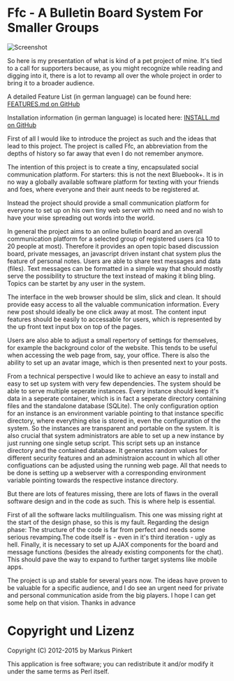 Ffc - A Bulletin Board System For Smaller Groups
================================================

![Screenshot](https://raw.github.com/4FriendsForum/Ffc/master/public/Screenshot.png)

So here is my presentation of what is kind of a pet project of mine. It's tied to a call for supporters because, as you might recognize while reading and digging into it, there is a lot to revamp all over the whole project in order to bring it to a broader audience.

A detailed Feature List (in german language) can be found here: [FEATURES.md on GitHub](https://github.com/4FriendsForum/Ffc/blob/master/FEATURES.md)

Installation information (in german language) is located here: [INSTALL.md on GitHub](https://github.com/4FriendsForum/Ffc/blob/master/INSTALL.md)

First of all I would like to introduce the project as such and the ideas that lead to this project. The project is called Ffc, an abbreviation from the depths of history so far away that even I do not remember anymore.

The intention of this project is to create a tiny, encapsulated social communication platform. For starters: this is not the next Bluebook+. It is in no way a globally available software platform for texting with your friends and foes, where everyone and their aunt needs to be registered at.

Instead the project should provide a small communication platform for everyone to set up on his own tiny web server with no need and no wish to have your wise spreading out words into the world.

In general the project aims to an online bulletin board and an overall communication platform for a selected group of registered users (ca 10 to 20 people at most). Therefore it provides an open topic based discussion board, private messages, an javascript driven instant chat system plus the feature of personal notes. Users are able to share text messages and data (files). Text messages can be formatted in a simple way that should mostly serve the possibility to structure the text instead of making it bling bling. Topics can be startet by any user in the system.

The interface in the web browser should be slim, slick and clean. It should provide easy access to all the valuable communication information. Every new post should ideally be one click away at most. The content input features should be easily to accessable for users, which is represented by the up front text input box on top of the pages.

Users are also able to adjust a small repertory of settings for themselves, for example the background color of the website. This tends to be useful when accessing the web page from, say, your office. There is also the ability to set up an avatar image, which is then presented next to your posts.

From a technical perspective I would like to achieve an easy to install and easy to set up system with very few dependencies. The system should be able to serve multiple seperate instances. Every instance should keep it's data in a seperate container, which is in fact a seperate directory containing files and the standalone database (SQLite). The only configuration option for an instance is an environment variable pointing to that instance specific directory, where everything else is stored in, even the configuration of the system. So the instances are transparent and portable on the system. It is also crucial that system administrators are able to set up a new instance by just running one single setup script. This script sets up an instance directory and the contained database. It generates random values for different security features and an administraion account in which all other configuations can be adjusted using the running web page. All that needs to be done is setting up a webserver with a corresponding environment variable pointing towards the respective instance directory.

But there are lots of features missing, there are lots of flaws in the overall software design and in the code as such. This is where help is essential.

First of all the software lacks multilingualism. This one was missing right at the start of the design phase, so this is my fault. Regarding the design phase: The structure of the code is far from perfect and needs some serious revamping.The code itself is - even in it's third iteration - ugly as hell. Finally, it is necessary to set up AJAX components for the board and message functions (besides the already existing components for the chat). This should pave the way to expand to further target systems like mobile apps.

The project is up and stable for several years now. The ideas have proven to be valuable for a specific audience, and I do see an urgent need for private and personal communication aside from the big players. I hope I can get some help on that vision. Thanks in advance

Copyright und Lizenz
====================

Copyright (C) 2012-2015 by Markus Pinkert

This application is free software; you can redistribute it and/or modify it under the same terms as Perl itself.

